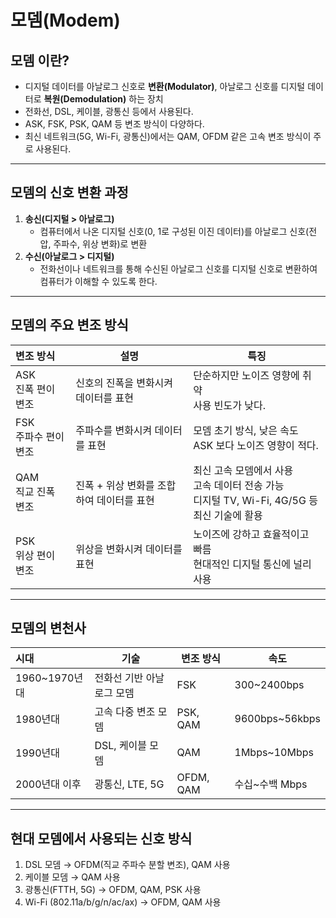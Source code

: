 # 모뎀(Modem)
## 모뎀 이란?
- 디지털 데이터를 아날로그 신호로 **변환(Modulator)**, 아날로그 신호를 디지털 데이터로 **복원(Demodulation)** 하는 장치
- 전화선, DSL, 케이블, 광통신 등에서 사용된다.
- ASK, FSK, PSK, QAM 등 변조 방식이 다양하다.
- 최신 네트워크(5G, Wi-Fi, 광통신)에서는 QAM, OFDM 같은 고속 변조 방식이 주로 사용된다.
---
## 모뎀의 신호 변환 과정
1. **송신(디지털 > 아날로그)**
	- 컴퓨터에서 나온 디지털 신호(0, 1로 구성된 이진 데이터)를 아날로그 신호(전압, 주파수, 위상 변화)로 변환
2. **수신(아날로그 > 디지털)**
	- 전화선이나 네트워크를 통해 수신된 아날로그 신호를 디지털 신호로 변환하여 컴퓨터가 이해할 수 있도록 한다.
---
## 모뎀의 주요 변조 방식
| 변조 방식            | 설명                       | 특징                                                                |
| :--------------- | ------------------------ | ----------------------------------------------------------------- |
| ASK<br>진폭 편이 변조  | 신호의 진폭을 변화시켜 데이터를 표현     | 단순하지만 노이즈 영향에 취약<br>사용 빈도가 낮다.                                    |
| FSK<br>주파수 편이 변조 | 주파수를 변화시켜 데이터를 표현        | 모뎀 초기 방식, 낮은 속도<br>ASK 보다 노이즈 영향이 적다.                             |
| QAM<br>직교 진폭 변조  | 진폭 + 위상 변화를 조합하여 데이터를 표현 | 최신 고속 모뎀에서 사용<br>고속 데이터 전송 가능<br>디지털 TV, Wi-Fi, 4G/5G 등 최신 기술에 활용 |
| PSK<br>위상 편이 변조  | 위상을 변화시켜 데이터를 표현         | 노이즈에 강하고 효율적이고 빠름<br>현대적인 디지털 통신에 널리 사용                           |

---
## 모뎀의 변천사
| 시대          | 기술             | 변조 방식     | 속도             |
| :---------- | -------------- | --------- | -------------- |
| 1960~1970년대 | 전화선 기반 아날로그 모뎀 | FSK       | 300~2400bps    |
| 1980년대      | 고속 다중 변조 모뎀    | PSK, QAM  | 9600bps~56kbps |
| 1990년대      | DSL, 케이블 모뎀    | QAM       | 1Mbps~10Mbps   |
| 2000년대 이후   | 광통신, LTE, 5G   | OFDM, QAM | 수십~수백 Mbps     |

---
## 현대 모뎀에서 사용되는 신호 방식
1. DSL 모뎀 → OFDM(직교 주파수 분할 변조), QAM 사용
2. 케이블 모뎀 → QAM 사용
3. 광통신(FTTH, 5G) → OFDM, QAM, PSK 사용
4. Wi-Fi (802.11a/b/g/n/ac/ax) → OFDM, QAM 사용
